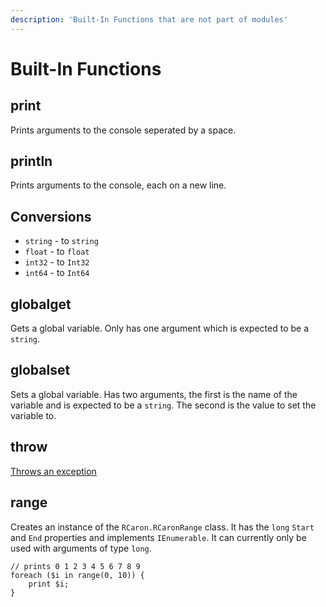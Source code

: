 ```yaml
---
description: 'Built-In Functions that are not part of modules'
---
```


# Built-In Functions

## print

Prints arguments to the console seperated by a space.

## println

Prints arguments to the console, each on a new line.

## Conversions

- `string` - to `string`
- `float` - to `float`
- `int32` - to `Int32`
- `int64` - to `Int64`

## globalget

Gets a global variable. Only has one argument which is expected to be a `string`.

## globalset

Sets a global variable. Has two arguments, the first is the name of the variable and is expected to be a `string`. The second is the value to set the variable to.

## throw

[Throws an exception](./Exception%20Handling#the-throw-method)

## range

Creates an instance of the `RCaron.RCaronRange` class. It has the `long` `Start` and `End` properties and implements `IEnumerable`. It can currently only be used with arguments of type `long`.

```rcaron
// prints 0 1 2 3 4 5 6 7 8 9
foreach ($i in range(0, 10)) {
    print $i;
}
```

